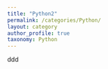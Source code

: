 ```yaml
---
title: "Python2"
permalink: /categories/Python/
layout: category
author_profile: true
taxonomy: Python
---
```


ddd
